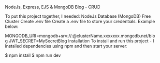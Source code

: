 NodeJs, Express, EJS & MongoDB Blog - CRUD


To put this project together, I needed:
NodeJs
Database (MongoDB) Free Cluster
Create .env file
Create a .env file to store your credentials. Example below:

MONGODB_URI=mongodb+srv://<username>:<password>@clusterName.xxxxxxx.mongodb.net/blog
JWT_SECRET=MySecretBlog
Installation
To install and run this project - I installed dependencies using npm and then start your server:

$ npm install
$ npm run dev
